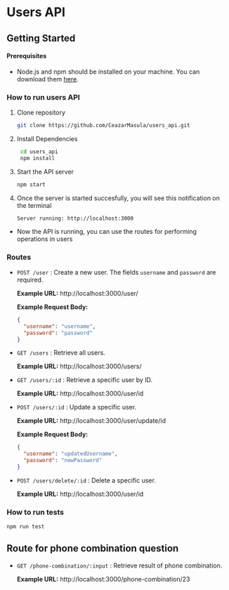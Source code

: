 # Users API

## Getting Started

#### Prerequisites

- Node.js and npm should be installed on your machine. You can download them [here](https://nodejs.org/).

### How to run users API

1. Clone repository

   ```bash
   git clone https://github.com/CeazarMasula/users_api.git
   ```

2. Install Dependencies

   ```bash
    cd users_api
    npm install
   ```

3. Start the API server

   ```bash
   npm start
   ```

4. Once the server is started succesfully, you will see this notification on the terminal
   ```arduino
   Server running: http://localhost:3000
   ```

- Now the API is running, you can use the routes for performing operations in users

### Routes

- `POST /user` : Create a new user. The fields `username` and `password` are required.

  **Example URL:** http://localhost:3000/user/

  **Example Request Body:**

  ```json
  {
    "username": "username",
    "password": "password"
  }
  ```

- `GET /users` : Retrieve all users.

  **Example URL:** http://localhost:3000/users/

- `GET /users/:id` : Retrieve a specific user by ID.

  **Example URL:** http://localhost:3000/user/id

- `POST /users/:id` : Update a specific user.

  **Example URL:** http://localhost:3000/user/update/id

  **Example Request Body:**

  ```json
  {
    "username": "updatedUsername",
    "password": "newPassword"
  }
  ```

- `POST /users/delete/:id` : Delete a specific user.

  **Example URL:** http://localhost:3000/user/id

### How to run tests

```bash
npm run test
```

## Route for phone combination question

- `GET /phone-combination/:input` : Retrieve result of phone combination.

  **Example URL:** http://localhost:3000/phone-combination/23

  ```

  ```

